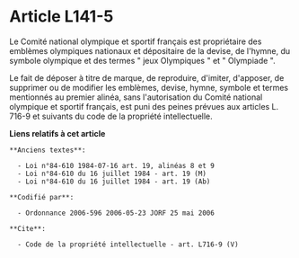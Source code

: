 # Article L141-5

Le Comité national olympique et sportif français est propriétaire des emblèmes olympiques nationaux et dépositaire de la
devise, de l'hymne, du symbole olympique et des termes " jeux Olympiques " et " Olympiade ". 

Le fait de déposer à titre de marque, de reproduire, d'imiter, d'apposer, de supprimer ou de modifier les emblèmes, devise,
hymne, symbole et termes mentionnés au premier alinéa, sans l'autorisation du Comité national olympique et sportif français,
est puni des peines prévues aux articles L. 716-9 et suivants du code de la propriété intellectuelle.

**Liens relatifs à cet article**

	**Anciens textes**:

	  - Loi n°84-610 1984-07-16 art. 19, alinéas 8 et 9
	  - Loi n°84-610 du 16 juillet 1984 - art. 19 (M)
	  - Loi n°84-610 du 16 juillet 1984 - art. 19 (Ab)

	**Codifié par**:

	  - Ordonnance 2006-596 2006-05-23 JORF 25 mai 2006

	**Cite**:

	  - Code de la propriété intellectuelle - art. L716-9 (V)
